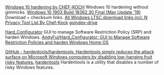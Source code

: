 
[Windows 10 hardening by CHEF-KOCH](https://github.com/CHEF-KOCH/Windows-10-hardening)
Windows 10 hardening without gimmicks.
[Windows 10 1903 Build 18362.30 Final (May Update '19)](https://gist.github.com/CHEF-KOCH/64fed5431b57a43b4a70ed510b56cba1)
Download + checksum links.
[All Windows LTSC download links incl. N](https://gist.github.com/CHEF-KOCH/a9a70744d79e335e4b4512cbb9588982)
[Privacy Tool List By Chef-Kock](https://chef-koch.bearblog.dev/privacy-tools-list-by-chef-koch/)
[goindex-drive](https://github.com/CHEF-KOCH/goindex-drive)

[Hard_Configurator](http://hard-configurator.com/)
GUI to manage Software Restriction Policy (SRP) and harden Windows.
[AndyFul/Hard_Configurator: GUI to Manage Software Restriction Policies and harden Windows Home OS](https://github.com/AndyFul/Hard_Configurator)

[GitHub - hardentools/hardentools: Hardentools simply reduces the attack surface on Microsoft Windows computers by disabling low-hanging fruit risky features.](https://github.com/hardentools/hardentools)
[hardentools](https://github.com/securitywithoutborders/hardentools)
Hardentools is a utility that disables a number of risky Windows features.
